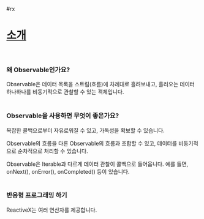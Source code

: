 #rx

# [소개](http://reactivex.io/intro.html)
<br>

### 왜 Observable인가요?
Observable은 데이터 목록을 스트림(흐름)에 차례대로 흘려보내고, 흘러오는 데이터 하나하나를 비동기적으로 관찰할 수 있는 객체입니다.
<br>
<br>

### Observable을 사용하면 무엇이 좋은가요?
복잡한 콜백으로부터 자유로워질 수 있고, 가독성을 확보할 수 있습니다. 
<br>

Observable의 흐름을 다른 Observable의 흐름과 조합할 수 있고, 데이터를 비동기적으로 순차적으로 처리할 수 있습니다. 
<br>

Observable은 Iterable과 다르게 데이터 관찰이 콜백으로 들어옵니다. 예를 들면, onNext(), onError(), onCompleted() 등이 있습니다.
<br>
<br>

### 반응형 프로그래밍 하기
ReactiveX는 여러 연산자를 제공합니다.
